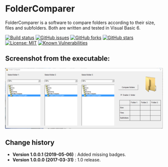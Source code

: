 FolderComparer
==============

FolderComparer is a software to compare folders according to their size, files and subfolders.
Both are written and tested in Visual Basic 6.

[![Build status](https://ci.appveyor.com/api/projects/status/b9cx4wa8y1s22chh?svg=true)](https://ci.appveyor.com/project/SeppPenner/foldercomparer)
[![GitHub issues](https://img.shields.io/github/issues/SeppPenner/FolderComparer.svg)](https://github.com/SeppPenner/FolderComparer/issues)
[![GitHub forks](https://img.shields.io/github/forks/SeppPenner/FolderComparer.svg)](https://github.com/SeppPenner/FolderComparer/network)
[![GitHub stars](https://img.shields.io/github/stars/SeppPenner/FolderComparer.svg)](https://github.com/SeppPenner/FolderComparer/stargazers)
[![License: MIT](https://img.shields.io/badge/License-MIT-blue.svg)](https://raw.githubusercontent.com/SeppPenner/FolderComparer/master/License.txt)
[![Known Vulnerabilities](https://snyk.io/test/github/SeppPenner/FolderComparer/badge.svg)](https://snyk.io/test/github/SeppPenner/FolderComparer)

## Screenshot from the executable:
![Screenshot from the executable](https://github.com/SeppPenner/FolderComparer/blob/master/Screenshot.PNG "Screenshot from the executable")

Change history
--------------

* **Version 1.0.0.1 (2019-05-06)** : Added missing badges.
* **Version 1.0.0.0 (2017-03-31)** : 1.0 release.
